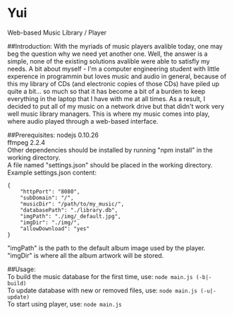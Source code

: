 Yui
===
Web-based Music Library / Player

##Introduction:
With the myriads of music players avalible today, one may beg the question why we need yet another one. Well, the answer is a simple, none of the existing solutions avalible were able to satisfly my needs. A bit about myself - I'm a computer engineering student with little experence in programmin but loves music and audio in general, because of this my library of CDs (and electronic copies of those CDs) have piled up quite a bit... so much so that it has become a bit of a burden to keep everything in the laptop that I have with me at all times. As a result, I decided to put all of my music on a network drive but that didn't work very well music library managers. This is where my music comes into play, where audio played through a web-based interface.

##Prerequisites:
nodejs 0.10.26<br />
ffmpeg 2.2.4<br />
Other dependencies should be installed by running "npm install" in the working directory.<br />
A file named "settings.json" should be placed in the working directory.<br />
Example settings.json content:<br />
```
{
	"httpPort": "8080",
	"subDomain": "/",
	"musicDir": "/path/to/my_music/",
	"databasePath": "./library.db",
	"imgPath": "./img/_default.jpg",
	"imgDir": "./img/",
	"allowDownload": "yes"
}
```
"imgPath" is the path to the default album image used by the player.<br />
"imgDir" is where all the album artwork will be stored.<br />

##Usage:<br />
To build the music database for the first time, use:
```node main.js (-b|-build)```<br />
To update database with new or removed files, use:
```node main.js (-u|-update)```<br />
To start using player, use:
```node main.js```
